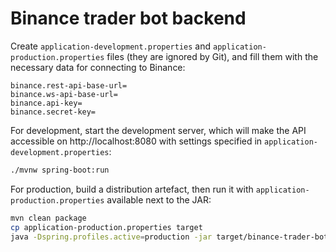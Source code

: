 
# Binance trader bot backend

Create `application-development.properties` and `application-production.properties` files (they are ignored by Git), and fill them with the necessary data for connecting to Binance:

```
binance.rest-api-base-url=
binance.ws-api-base-url=
binance.api-key=
binance.secret-key=
```

For development, start the development server, which will make the API accessible on http://localhost:8080 with settings specified in `application-development.properties`:

```bash
./mvnw spring-boot:run
```

For production, build a distribution artefact, then run it with `application-production.properties` available next to the JAR:

```bash
mvn clean package
cp application-production.properties target
java -Dspring.profiles.active=production -jar target/binance-trader-bot.jar
```